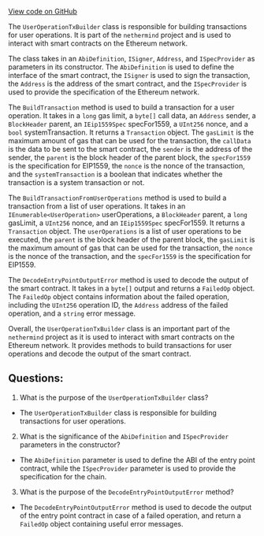 [View code on GitHub](https://github.com/nethermindeth/nethermind/Nethermind.AccountAbstraction/Executor/UserOperationTxBuilder.cs)

The `UserOperationTxBuilder` class is responsible for building transactions for user operations. It is part of the `nethermind` project and is used to interact with smart contracts on the Ethereum network. 

The class takes in an `AbiDefinition`, `ISigner`, `Address`, and `ISpecProvider` as parameters in its constructor. The `AbiDefinition` is used to define the interface of the smart contract, the `ISigner` is used to sign the transaction, the `Address` is the address of the smart contract, and the `ISpecProvider` is used to provide the specification of the Ethereum network.

The `BuildTransaction` method is used to build a transaction for a user operation. It takes in a `long` gas limit, a `byte[]` call data, an `Address` sender, a `BlockHeader` parent, an `IEip1559Spec` specFor1559, a `UInt256` nonce, and a `bool` systemTransaction. It returns a `Transaction` object. The `gasLimit` is the maximum amount of gas that can be used for the transaction, the `callData` is the data to be sent to the smart contract, the `sender` is the address of the sender, the `parent` is the block header of the parent block, the `specFor1559` is the specification for EIP1559, the `nonce` is the nonce of the transaction, and the `systemTransaction` is a boolean that indicates whether the transaction is a system transaction or not. 

The `BuildTransactionFromUserOperations` method is used to build a transaction from a list of user operations. It takes in an `IEnumerable<UserOperation>` userOperations, a `BlockHeader` parent, a `long` gasLimit, a `UInt256` nonce, and an `IEip1559Spec` specFor1559. It returns a `Transaction` object. The `userOperations` is a list of user operations to be executed, the `parent` is the block header of the parent block, the `gasLimit` is the maximum amount of gas that can be used for the transaction, the `nonce` is the nonce of the transaction, and the `specFor1559` is the specification for EIP1559.

The `DecodeEntryPointOutputError` method is used to decode the output of the smart contract. It takes in a `byte[]` output and returns a `FailedOp` object. The `FailedOp` object contains information about the failed operation, including the `UInt256` operation ID, the `Address` address of the failed operation, and a `string` error message.

Overall, the `UserOperationTxBuilder` class is an important part of the `nethermind` project as it is used to interact with smart contracts on the Ethereum network. It provides methods to build transactions for user operations and decode the output of the smart contract.
## Questions: 
 1. What is the purpose of the `UserOperationTxBuilder` class?
- The `UserOperationTxBuilder` class is responsible for building transactions for user operations.

2. What is the significance of the `AbiDefinition` and `ISpecProvider` parameters in the constructor?
- The `AbiDefinition` parameter is used to define the ABI of the entry point contract, while the `ISpecProvider` parameter is used to provide the specification for the chain.

3. What is the purpose of the `DecodeEntryPointOutputError` method?
- The `DecodeEntryPointOutputError` method is used to decode the output of the entry point contract in case of a failed operation, and return a `FailedOp` object containing useful error messages.